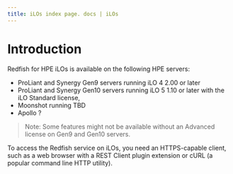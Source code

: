 ```yaml
---
title: iLOs index page. docs | iLOs
---
```


# Introduction

Redfish for HPE iLOs is available on the following HPE servers:

* ProLiant and Synergy Gen9 servers running iLO 4 2.00 or later
* ProLiant and Synergy Gen10 servers running iLO 5 1.10 or later with the iLO Standard license, 
* Moonshot running TBD
* Apollo ?

> Note: Some features might not be available without an Advanced license on Gen9 and Gen10 servers.

To access the Redfish service on iLOs, you need an HTTPS-capable client, such as a web browser with a REST Client plugin extension or cURL (a popular command line HTTP utility).
